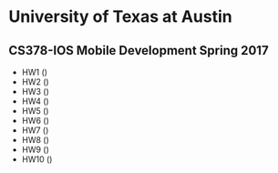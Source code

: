 # University of Texas at Austin
## CS378-IOS Mobile Development Spring 2017

* HW1 ()
* HW2 ()
* HW3 ()
* HW4 ()
* HW5 ()
* HW6 ()
* HW7 ()
* HW8 ()
* HW9 ()
* HW10 ()
